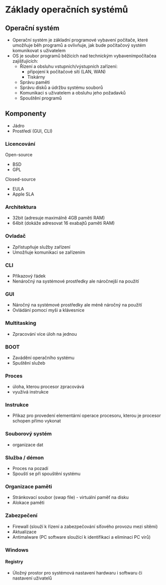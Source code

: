 # Základy operačních systémů

## Operační systém
* Operační systém je základní programové vybavení počítače, které umožňuje běh programů a ovlivňuje, jak bude počítačový systém komunikovat s uživatelem
* OS je soubor programů běžících nad technickým vybavenímpočítačea zajišťujících:
  * Řízení a obsluhu vstupních/výstupních zařízení:
    * připojení k  počítačové síti (LAN, WAN)
    * Tiskárny
  * Správu paměti
  * Správu disků a údržbu systému souborů
  * Komunikaci s uživatelem a obsluhu jeho požadavků
  * Spouštění programů

## Komponenty
- Jádro
- Prostředí (GUI, CLI)

### Licencování
Open-source
- BSD
- GPL

Closed-source
- EULA
- Apple SLA

### Architektura
* 32bit (adresuje maximálně 4GB paměti RAM)
* 64bit (dokáže adresovat 16 exabajtů paměti RAM)

### Ovladač
- Zpřístupňuje služby zařízení
- Umožňuje komunikaci se zařízením

### CLI
- Příkazový řádek
- Nenáročný na systémové prostředky ale náročnejší na použití

### GUI
- Náročný na systémové prostředky ale méně náročný na použití
- Ovládání pomocí myši a klávesnice

### Multitasking
- Zpracování více úloh na jednou

### BOOT
- Zavádění operačního systému
- Spuštění služeb

### Proces
- úloha, kterou procesor zpracovává
- využívá instrukce

### Instrukce
- Příkaz pro provedení elementární operace procesoru, kterou je procesor schopen přímo vykonat

### Souborový systém
- organizace dat

### Služba / démon
- Proces na pozadí
- Spouští se při spouštění systému

### Organizace paměti
- Stránkovací soubor (swap file) - virtuální paměť na disku
- Alokace paměti

### Zabezpečení
- Firewall (slouží k řízení a zabezpečování síťového provozu mezi sítěmi)
- Aktualizace
- Antimalware (PC software sloužící k identifikaci a eliminaci PC virů)

### Windows

#### Registry
- Úložný prostor pro systémová nastavení hardwaru i softwaru či nastavení uživatelů

